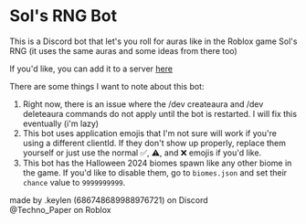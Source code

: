 # Sol's RNG Bot
This is a Discord bot that let's you roll for auras like in the Roblox game Sol's RNG (it uses the same auras and some ideas from there too)  

If you'd like, you can add it to a server [here](https://discord.com/oauth2/authorize?client_id=1269716422620348532)

There are some things I want to note about this bot:  
1. Right now, there is an issue where the /dev createaura and /dev deleteaura commands do not apply until the bot is restarted. I will fix this eventually (i'm lazy)
2. This bot uses application emojis that I'm not sure will work if you're using a different clientId. If they don't show up properly, replace them yourself or just use the normal ✅, ⚠️, and ❌ emojis if you'd like.
3. This bot has the Halloween 2024 biomes spawn like any other biome in the game. If you'd like to disable them, go to `biomes.json` and set their `chance` value to `9999999999`.

made by .keylen (686748689988976721) on Discord  
@Techno_Paper on Roblox
